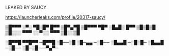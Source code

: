 
LEAKED BY SAUCY

https://launcherleaks.com/profile/20317-saucy/

▒█▀▀▀ ░▀░ ▀█░█▀ █▀▀ ▒█▀▄▀█ 
▒█▀▀▀ ▀█▀ ░█▄█░ █▀▀ ▒█▒█▒█ 
▒█░░░ ▀▀▀ ░░▀░░ ▀▀▀ ▒█░░▒█

░█▀▀█ ▀▀█▀▀ ─█▀▀█ ░█──░█ 
░█─▄▄ ─░█── ░█▄▄█ ─░█░█─ 
░█▄▄█ ─░█── ░█─░█ ──▀▄▀─